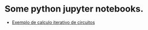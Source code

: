 # Some python jupyter notebooks.

* [Exemplo de calculo iterativo de circuitos](https://github.com/rsmarinho/notebooks/blob/master/exemplo_iteracao.ipynb)
